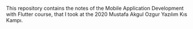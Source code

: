 This repository contains the notes of the Mobile Application Development with Flutter course, that I took at the 2020 Mustafa Akgul Ozgur Yazılım Kıs Kampı.
